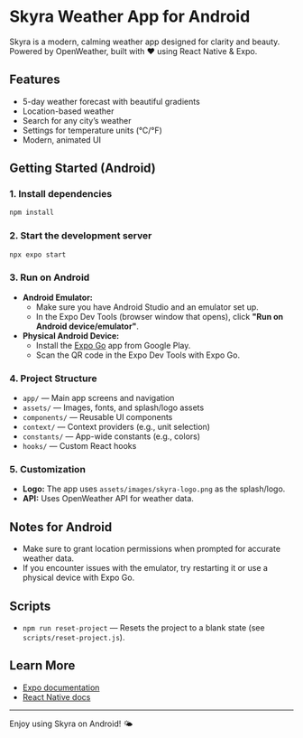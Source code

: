 # Skyra Weather App for Android

Skyra is a modern, calming weather app designed for clarity and beauty. Powered by OpenWeather, built with ❤️ using React Native & Expo.

## Features
- 5-day weather forecast with beautiful gradients
- Location-based weather
- Search for any city’s weather
- Settings for temperature units (°C/°F)
- Modern, animated UI

## Getting Started (Android)

### 1. Install dependencies

```bash
npm install
```

### 2. Start the development server

```bash
npx expo start
```

### 3. Run on Android

- **Android Emulator:**
  - Make sure you have Android Studio and an emulator set up.
  - In the Expo Dev Tools (browser window that opens), click **"Run on Android device/emulator"**.
- **Physical Android Device:**
  - Install the [Expo Go](https://play.google.com/store/apps/details?id=host.exp.exponent) app from Google Play.
  - Scan the QR code in the Expo Dev Tools with Expo Go.

### 4. Project Structure
- `app/` — Main app screens and navigation
- `assets/` — Images, fonts, and splash/logo assets
- `components/` — Reusable UI components
- `context/` — Context providers (e.g., unit selection)
- `constants/` — App-wide constants (e.g., colors)
- `hooks/` — Custom React hooks

### 5. Customization
- **Logo:** The app uses `assets/images/skyra-logo.png` as the splash/logo.
- **API:** Uses OpenWeather API for weather data.

## Notes for Android
- Make sure to grant location permissions when prompted for accurate weather data.
- If you encounter issues with the emulator, try restarting it or use a physical device with Expo Go.

## Scripts
- `npm run reset-project` — Resets the project to a blank state (see `scripts/reset-project.js`).

## Learn More
- [Expo documentation](https://docs.expo.dev/)
- [React Native docs](https://reactnative.dev/)

---

Enjoy using Skyra on Android! 🌤️
